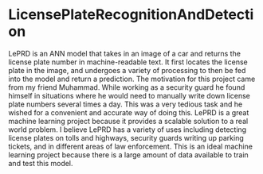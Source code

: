 # LicensePlateRecognitionAndDetection
LePRD is an ANN model that takes in an image of a car and returns the license plate number in machine-readable text. It first locates the license plate in the image, and undergoes a variety of processing to then be fed into the model and return a prediction. The motivation for this project came from my friend Muhammad. While working as a security guard he found himself in situations where he would need to manually write down license plate numbers several times a day. This was a very tedious task and he wished for a convenient and accurate way of doing this.
LePRD is a great machine learning project because it provides a scalable solution to a real world problem. I believe LePRD has a variety of uses including detecting license plates on tolls and highways, security guards writing up parking tickets, and in different areas of law enforcement. This is an ideal machine learning project because there is a large amount of data available to train and test this model.

